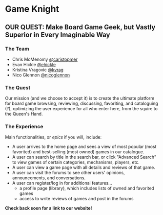 # Game Knight

## OUR QUEST: Make Board Game Geek, but Vastly Superior in Every Imaginable Way

### The Team
* Chris McMenomy [@caristopmer](http://www.github.com/caristopmer)
* Evan Hickle [@ehickle](http://www.github.com/ehickle)
* Kristina Vragovic [@kvrag](http://www.github.com/kvrag)
* Nico Glennon [@nicoglennon](http://www.github.com/nicoglennon)

### The Quest

Our mission (and we choose to accept it) is to create the ultimate platform for board game browsing, reviewing, discussing, favoriting, and cataloguing (?), optimizing the user experience for all who enter here, from the squire to the Queen's Hand.

### The Experience

Main functionalities, or *epics* if you will, include:
* A user arrives to the home page and sees a view of most popular (most favorited) and best-selling (most owned) games in our catalogue.
* A user can search by title in the search bar, or click "Advanced Search" to view games of certain categories, mechanisms, players, etc.
* A user can view a game page with all details and reviews of that game.
* A user can visit the forums to see other users' opinions, announcements, and conversations.
* A user can register/log in for additional features...
  * a profile page (library), which includes lists of owned and favorited games
  * access to write reviews of games and post in the forums

**Check back soon for a link to our website!**
